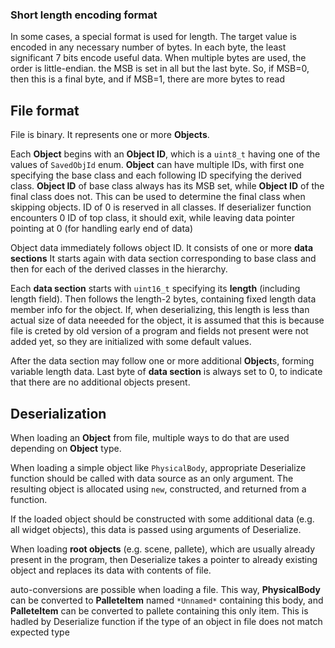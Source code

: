 ### Short length encoding format

In some cases, a special format is used for length. The target value is encoded in any necessary number of bytes. In each byte, the least significant 7 bits encode useful data. When multiple bytes are used, the order is little-endian. the MSB is set in all but the last byte. So, if MSB=0, then this is a final byte, and if MSB=1, there are more bytes to read


## File format

File is binary. It represents one or more **Objects**.

Each **Object** begins with an **Object ID**, which is a `uint8_t` having one of the values of `SavedObjId` enum. **Object** can have multiple IDs, with first one specifying the base class and each following ID specifying the derived class. **Object ID** of base class always has its MSB set, while **Object ID** of the final class does not. This can be used to determine the final class when skipping objects. ID of 0 is reserved in all classes. If deserializer function encounters 0 ID of top class, it should exit, while leaving data pointer pointing at 0 (for handling early end of data)

Object data immediately follows object ID. It consists of one or more **data sections** It starts again with data section corresponding to base class and then for each of the derived classes in the hierarchy.

Each **data section** starts with `uint16_t` specifying its **length** (including length field). Then follows the length-2 bytes, containing fixed length data member info for the object. If, when deserializing, this length is less than actual size of data neeeded for the object, it is assumed that this is because file is creted by old version of a program and fields not present were not added yet, so they are initialized with some default values.

After the data section may follow one or more additional **Object**s, forming variable length data. Last byte of **data section** is always set to 0, to indicate that there are no additional objects present.


## Deserialization

When loading an **Object** from file, multiple ways to do that are used depending on **Object** type.

When loading a simple object like `PhysicalBody`, appropriate Deserialize function should be called with data source as an only argument. The resulting object is allocated using `new`, constructed, and returned from a function.

If the loaded object should be constructed with some additional data (e.g. all widget objects), this data is passed using arguments of Deserialize.

When loading **root objects** (e.g. scene, pallete), which are usually already present in the program, then Deserialize takes a pointer to already existing object and replaces its data with contents of file.

auto-conversions are possible when loading a file. This way, **PhysicalBody** can be converted to **PalleteItem** named `*Unnamed*` containing this body, and **PalleteItem** can be converted to pallete containing this only item. This is hadled by Deserialize function if the type of an object in file does not match expected type
